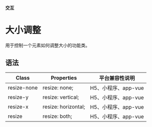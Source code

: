 #### <span class="text-lg text-gray-500 font-normal">交互</span>

<div class="w-screen"></div>

# 大小调整
<a-typography-text>
    用于控制一个元素如何调整大小的功能类。
</a-typography-text>

<CssPrefix />

## 语法
| Class | Properties | 平台兼容性说明
| --- | --- | ---
| <a-link status="success">resize-none</a-link> | <a-link>resize: none;</a-link> | H5、小程序、app-vue
| <a-link status="success">resize-y</a-link> | <a-link>resize: vertical;</a-link> | H5、小程序、app-vue
| <a-link status="success">resize-x</a-link> | <a-link>resize: horizontal;</a-link> | H5、小程序、app-vue
| <a-link status="success">resize</a-link> | <a-link>resize: both;</a-link> | H5、小程序、app-vue